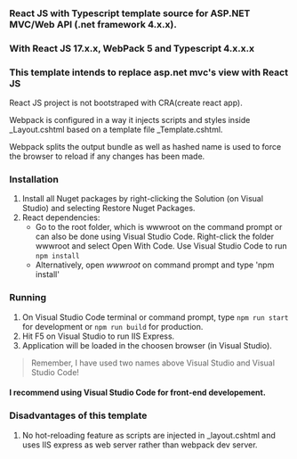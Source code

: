### React JS with Typescript template source for ASP.NET MVC/Web API (.net framework 4.x.x).

### With React JS 17.x.x, WebPack 5 and Typescript 4.x.x.x

### This template intends to replace asp.net mvc's view with React JS

React JS project is not bootstraped with CRA(create react app). 

Webpack is configured in a way it injects scripts and styles inside _Layout.cshtml based on a template file _Template.cshtml.

Webpack splits the output bundle as well as hashed name is used to force the browser to reload if any changes has been made.

### Installation
1. Install all Nuget packages by right-clicking the Solution (on Visual Studio) and selecting Restore Nuget Packages.
2. React dependencies:
	- Go to the root folder, which is wwwroot on the command prompt or can also be done using Visual Studio Code. Right-click the folder wwwroot and 
	select Open With Code. Use Visual Studio Code to run `npm install`
	- Alternatively, open *wwwroot* on command prompt and type 'npm install'

### Running
1. On Visual Studio Code terminal or command prompt, type `npm run start` for development or `npm run build` for production.
2. Hit F5 on Visual Studio to run IIS Express.
3. Application will be loaded in the choosen browser (in Visual Studio).

> Remember, I have used two names above Visual Studio and Visual Studio Code!

#### I recommend using Visual Studio Code for front-end developement.


### Disadvantages of this template
1. No hot-reloading feature as scripts are injected in _layout.cshtml and uses IIS express as web server rather than webpack dev server.